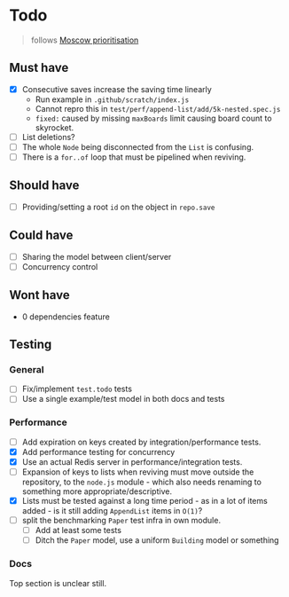 # Todo

> follows [Moscow prioritisation][moscow]

## Must have

- [x] Consecutive saves increase the saving time linearly
  - Run example in `.github/scratch/index.js`
  - Cannot repro this in `test/perf/append-list/add/5k-nested.spec.js`
  - `fixed:` caused by missing `maxBoards` limit causing board count to
    skyrocket.
- [ ] List deletions?
- [ ] The whole `Node` being disconnected from the `List` is confusing.
- [ ] There is a `for..of` loop that must be pipelined when reviving.

## Should have

- [ ] Providing/setting a root `id` on the object in `repo.save`

## Could have

- [ ] Sharing the model between client/server
- [ ] Concurrency control

## Wont have

- 0 dependencies feature

## Testing

### General

- [ ] Fix/implement `test.todo` tests
- [ ] Use a single example/test model in both docs and tests

### Performance

- [ ] Add expiration on keys created by integration/performance tests.
- [x] Add performance testing for concurrency
- [x] Use an actual Redis server in performance/integration tests.
- [ ] Expansion of keys to lists when reviving must move outside the repository,
      to the `node.js` module - which also needs renaming to something more
      appropriate/descriptive.
- [x] Lists must be tested against a long time period - as in a lot of
      items added - is it still adding `AppendList` items in `O(1)`?
- [ ] split the benchmarking `Paper` test infra in own module.
  - [ ] Add at least some tests
  - [ ] Ditch the `Paper` model, use a uniform `Building` model or something

### Docs

Top section is unclear still.

[moscow]: https://en.wikipedia.org/wiki/MoSCoW_method
